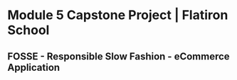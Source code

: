 <h1>Module 5 Capstone Project | Flatiron School</h1>
<h2>FOSSE - Responsible Slow Fashion - eCommerce Application</h2>
